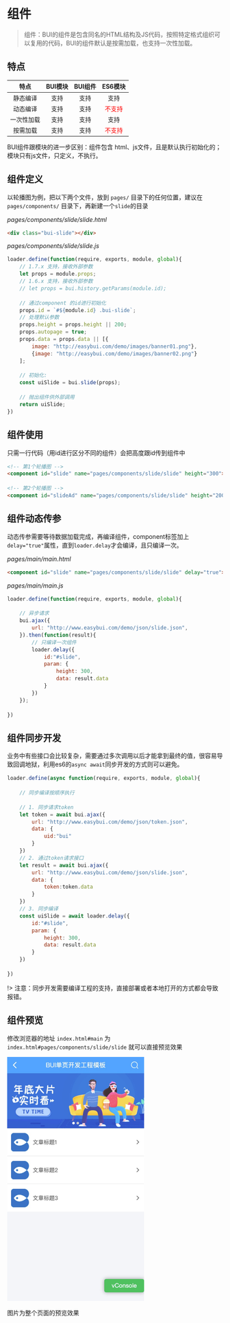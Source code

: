 # 组件

> 组件：BUI的组件是包含同名的HTML结构及JS代码，按照特定格式组织可以复用的代码，BUI的组件默认是按需加载，也支持一次性加载。

## 特点

| 特点                | BUI模块           | BUI组件     |  ES6模块     
|:--------------------:|:---------------:|:---------------:|:---------------:|
| 静态编译  |       支持      | 支持      |   支持  
| 动态编译  |       支持      | 支持      |   <span style="color:red">不支持</span>  
| 一次性加载  |       支持      | 支持      |   支持  
| 按需加载  |       支持      | 支持      |   <span style="color:red">不支持</span>    

BUI组件跟模块的进一步区别：组件包含 html、js文件，且是默认执行初始化的；模块只有js文件，只定义，不执行。


## 组件定义

以轮播图为例，把以下两个文件，放到 `pages/` 目录下的任何位置，建议在 `pages/components/` 目录下，再新建一个`slide`的目录

*pages/components/slide/slide.html*

```html
<div class="bui-slide"></div>
```

*pages/components/slide/slide.js*

```js
loader.define(function(require, exports, module, global){
    // 1.7.x 支持，接收外部参数
    let props = module.props;
    // 1.6.x 支持，接收外部参数
    // let props = bui.history.getParams(module.id);

    // 通过component 的id进行初始化
    props.id = `#${module.id} .bui-slide`;
    // 处理默认参数
    props.height = props.height || 200;
    props.autopage = true;
    props.data = props.data || [{
        image: "http://easybui.com/demo/images/banner01.png"},
        {image: "http://easybui.com/demo/images/banner02.png"}
    ];

    // 初始化:
    const uiSlide = bui.slide(props);

    // 抛出组件供外部调用
    return uiSlide;
})
```

## 组件使用

只需一行代码（用id进行区分不同的组件）会把高度跟id传到组件中

```html
<!-- 第1个轮播图 -->
<component id="slide" name="pages/components/slide/slide" height="300"></component>

<!-- 第2个轮播图 -->
<component id="slideAd" name="pages/components/slide/slide" height="200"></component>
```

## 组件动态传参

动态传参需要等待数据加载完成，再编译组件，component标签加上`delay="true"`属性，直到`loader.delay`才会编译，且只编译一次。

*pages/main/main.html*

```html
<component id="slide" name="pages/components/slide/slide" delay="true"></component>
```

*pages/main/main.js*

```js
loader.define(function(require, exports, module, global){

    // 异步请求
    bui.ajax({
        url: "http://www.easybui.com/demo/json/slide.json",
    }).then(function(result){
        // 只编译一次组件
        loader.delay({
            id:"#slide",
            param: {
                height: 300,
                data: result.data
            }
        })
    });

})
```

## 组件同步开发

业务中有些接口会比较复杂，需要通过多次调用以后才能拿到最终的值，很容易导致回调地狱，利用es6的`async await`同步开发的方式则可以避免。

```js
loader.define(async function(require, exports, module, global){

    // 同步编译按顺序执行

    // 1. 同步请求token
    let token = await bui.ajax({
        url: "http://www.easybui.com/demo/json/token.json",
        data: {
            uid:"bui"
        }
    })
    // 2. 通过token请求接口
    let result = await bui.ajax({
        url: "http://www.easybui.com/demo/json/slide.json",
        data: {
            token:token.data
        }
    })
    // 3. 同步编译
    const uiSlide = await loader.delay({
        id:"#slide",
        param: {
            height: 300,
            data: result.data
        }
    })

})
```

!> 注意：同步开发需要编译工程的支持，直接部署或者本地打开的方式都会导致报错。

## 组件预览

修改浏览器的地址 `index.html#main` 为 `index.html#pages/components/slide/slide` 就可以直接预览效果

<img src="../static/images/template/main.jpg" width="320"/>

图片为整个页面的预览效果
